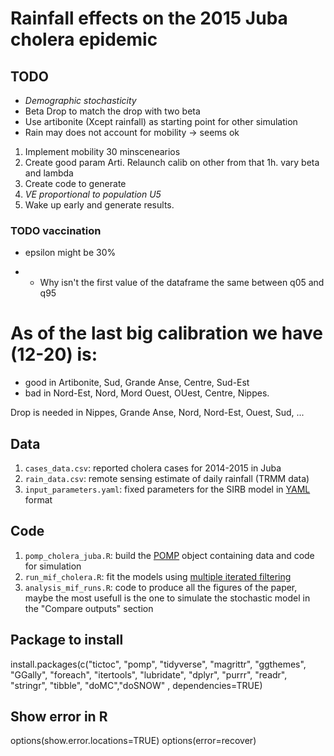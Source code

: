 # Rainfall effects on the 2015 Juba cholera epidemic


## TODO
  - *Demographic stochasticity*
  - Beta Drop to match the drop with two beta
  - Use artibonite (Xcept rainfall) as starting point for other simulation
  - Rain may does not account for mobility -> seems ok
  
  
  1. Implement mobility 30 minscenearios
  2. Create good param Arti. Relaunch calib on other from that 1h. vary beta and lambda
  3. Create code to generate 
  4. *VE proportional to population U5* 
  5. Wake up early and generate results.



### TODO vaccination
  - epsilon might be 30%
  +  - Why isn't the first value of the dataframe the same between q05 and q95

  

# As of the last big calibration we have (12-20) is:
  - good in Artibonite, Sud, Grande Anse, Centre, Sud-Est
  - bad in Nord-Est, Nord, Mord Ouest, OUest, Centre, Nippes.

Drop is needed in Nippes, Grande Anse, Nord, Nord-Est, Ouest, Sud, ...


## Data

1. `cases_data.csv`: reported cholera cases for 2014-2015 in Juba
2. `rain_data.csv`: remote sensing estimate of daily rainfall (TRMM data)
3. `input_parameters.yaml`: fixed parameters for the SIRB model in [YAML](http://yaml.org/) format

## Code

1. `pomp_cholera_juba.R`: build the [POMP](https://kingaa.github.io/pomp/) object containing data and code for simulation
2. `run_mif_cholera.R`: fit the models using [multiple iterated filtering](http://www.pnas.org/content/112/3/719)
3. `analysis_mif_runs.R`: code to produce all the figures of the paper, maybe the most usefull is the one to simulate the stochastic model in the "Compare outputs" section


## Package to install

  install.packages(c("tictoc", "pomp", "tidyverse", "magrittr", "ggthemes", "GGally", "foreach", "itertools", "lubridate", "dplyr", "purrr", "readr", "stringr", "tibble", "doMC","doSNOW"  , dependencies=TRUE)

## Show error in R

  options(show.error.locations=TRUE)
  options(error=recover)
